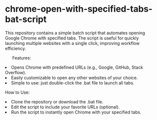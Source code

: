 # chrome-open-with-specified-tabs-bat-script
This repository contains a simple batch script that automates opening Google Chrome with specified tabs. The script is useful for quickly launching multiple websites with a single click, improving workflow efficiency.

<ul>Features:</ul>
<li>Opens Chrome with predefined URLs (e.g., Google, GitHub, Stack Overflow).</li>
<li>Easily customizable to open any other websites of your choice.</li>
<li>Simple to use: just double-click the .bat file to launch all tabs.</li>

How to Use:
<li>Clone the repository or download the .bat file.</li>
<li>Edit the script to include your favorite URLs (optional).</li>
<li>Run the script to instantly open Chrome with your specified tabs.</li>







